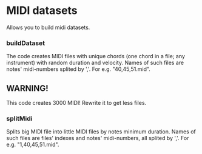 # MIDI datasets
Allows you to build midi datasets.

### buildDataset
The code creates MIDI files with unique chords (one chord in a file; any instrument) with random duration and velocity. Names of such files are notes' midi-numbers splited by ','. For e.g. "40,45,51.mid".
## WARNING!
This code creates 3000 MIDI! Rewrite it to get less files.

### splitMidi
Splits big MIDI file into little MIDI files by notes minimum duration. Names of such files are files' indexes and notes' midi-numbers, all splited by ','. For e.g. "1,40,45,51.mid".
